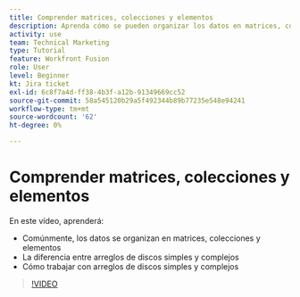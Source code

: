 ```yaml
---
title: Comprender matrices, colecciones y elementos
description: Aprenda cómo se pueden organizar los datos en matrices, colecciones y elementos, y cómo trabajar con matrices simples y complejas, en [!DNL Adobe Workfront Fusion].
activity: use
team: Technical Marketing
type: Tutorial
feature: Workfront Fusion
role: User
level: Beginner
kt: Jira ticket
exl-id: 6c8f7a4d-ff38-4b3f-a12b-91349669cc52
source-git-commit: 58a545120b29a5f492344b89b77235e548e94241
workflow-type: tm+mt
source-wordcount: '62'
ht-degree: 0%

---
```


# Comprender matrices, colecciones y elementos

En este vídeo, aprenderá:

* Comúnmente, los datos se organizan en matrices, colecciones y elementos
* La diferencia entre arreglos de discos simples y complejos
* Cómo trabajar con arreglos de discos simples y complejos

>[!VIDEO](https://video.tv.adobe.com/v/335298/?quality=12)
